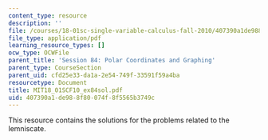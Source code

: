 ```yaml
---
content_type: resource
description: ''
file: /courses/18-01sc-single-variable-calculus-fall-2010/407390a1de988f80074f8f5565b3749c_MIT18_01SCF10_ex84sol.pdf
file_type: application/pdf
learning_resource_types: []
ocw_type: OCWFile
parent_title: 'Session 84: Polar Coordinates and Graphing'
parent_type: CourseSection
parent_uid: cfd25e33-da1a-2e54-749f-33591f59a4ba
resourcetype: Document
title: MIT18_01SCF10_ex84sol.pdf
uid: 407390a1-de98-8f80-074f-8f5565b3749c
---
```

This resource contains the solutions for the problems related to the lemniscate.

